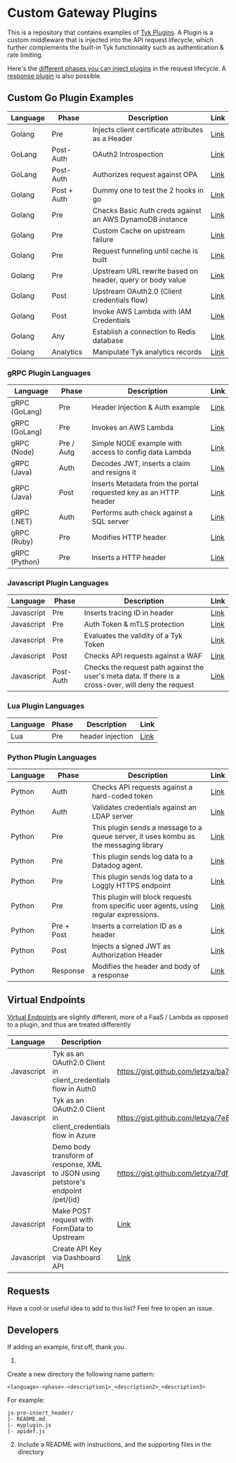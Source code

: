 # Custom Gateway Plugins

This is a repository that contains examples of [Tyk Plugins](https://tyk.io/docs/plugins/).  A Plugin is a custom middleware that is injected into the API request lifecycle, which further complements the built-in Tyk functionality such as authentication & rate limiting.

Here's the [different phases you can inject plugins](https://tyk.io/docs/concepts/middleware-execution-order/) in the request lifecycle.  A [response plugin](https://tyk.io/docs/plugins/response-plugins/) is also possible.

## Custom Go Plugin Examples

Language | Phase         | Description                                                 | Link 
-------- |---------------|-------------------------------------------------------------| --- 
Golang	| 	Pre	         | 	Injects client certificate attributes as a Header	         |	[Link](plugins/go-pre-cert_inject_dn)
GoLang	| 	Post-Auth	   | 	OAuth2 Introspection	                                      |	[Link](plugins/go-postauth-oauth2_introspection)
GoLang	| 	Post-Auth	   | 	Authorizes request against OPA	                            |	[Link](plugins/go-postauth-opa_integration)
Golang	| 	Post + Auth	 | 	Dummy one to test the 2 hooks in go	                       |	[Link](plugins/go-auth-multiple_hook_example)
Golang	| 	Pre	         | 	Checks Basic Auth creds  against an AWS DynamoDB instance	 | [Link](plugins/go-auth-basicauth_dynamodb)                  
Golang | Pre           | Custom Cache on upstream failure                            | [Link](https://gist.github.com/zalbiraw/d84ab1aef532ddc2b2ee3c6df81d836b)              
Golang | Pre           | Request funneling until cache is built                      | [Link](https://gist.github.com/zalbiraw/b1e25dfd2132cc55a05155f4ca291e19)
Golang | Pre           | Upstream URL rewrite based on header, query or body value   | [Link](plugins/go-header-url-rewrite-conditional)
Golang | Post          | Upstream OAuth2.0 (Client credentials flow)                 | [Link](plugins/go-postauth-upstream-oauth2)
Golang | Post          | Invoke AWS Lambda with IAM Credentials                      | [Link](plugins/go-postauth-invoke-aws-lambda)
Golang | Any          | Establish a connection to Redis database                      | [Link](plugins/go-connect-to-redis)
Golang | Analytics          | Manipulate Tyk analytics records                      | [Link](plugins/go-analytics-plugins)

### gRPC Plugin Languages

Language | Phase | Description                                                                                              | Link 
-------- | ----- |----------------------------------------------------------------------------------------------------------| --- 
gRPC (GoLang)	|	Pre	| 	Header Injection & Auth example	                                                                        |	[Link](plugins/grpc_go-auth-pre_headerinject_authhook) 
gRPC (GoLang)	|	Pre	| 	Invokes an AWS Lambda	                                                                                  |	[Link](plugins/grpc_go-pre-aws_lambda) 
gRPC (Node)	|	Pre / Autg	| 	Simple NODE example with access to config data Lambda	                                                                                  |	[Link](plugins/grpc_node-auth-simple) 
gRPC (Java)	|	Auth	| 	Decodes JWT, inserts a claim and resigns it	                                                            |	[Link](plugins/grpc_java-auth-jwt_decoder_repackager) 
gRPC (Java)	|	Post	| 	Inserts Metadata from the portal requested key as an HTTP header	                                       |	[Link](plugins/grpc_java-post-insert_metadata_as_header) 
gRPC (.NET)	|	Auth	| 	Performs auth check against a SQL server	                                                               |	[Link](plugins/grpc_dotnet-auth_sql_basicauth ) 
gRPC (Ruby)	|	Pre  | 	Modifies HTTP header	                                                                                   |	[Link](plugins/grpc_ruby-pre-header_modify) 
gRPC (Python)	|	Pre  | 	Inserts a HTTP header	                                                                                  |	[Link](plugins/grpc_python-pre-insert_header) 

### Javascript Plugin Languages

Language | Phase | Description                                                                                              | Link 
-------- | ----- |----------------------------------------------------------------------------------------------------------| --- 
Javascript	|	Pre	| 	Inserts tracing ID in header	                                                                           |	[Link](plugins/js-pre-insert_header)
Javascript	|	Pre	| 	Auth Token & mTLS protection	                                                                           |	[Link](plugins/js-pre-mtls_token_auth)
Javascript	|	Pre	| 	Evaluates the validity of a Tyk Token	                                                                  |	[Link](plugins/js-pre-token_inspection)
Javascript	|	Post	| 	Checks API requests against a WAF	                                                                      |	[Link](plugins/js-pre-post-waf)
Javascript	|	Post-Auth	| 	Checks the request path against the user's meta data.  If there is a cross-over, will deny the request	 |	[Link](plugins/js-post_auth-checks_path_against_metadata)

### Lua Plugin Languages

Language | Phase | Description                                                                                              | Link 
-------- | ----- |----------------------------------------------------------------------------------------------------------| --- 
Lua	|	Pre	| 	header injection	                                                                                       |	[Link](plugins/lua-pre-header_injection) 

### Python Plugin Languages

Language | Phase | Description                                                                                              | Link 
-------- | ----- |----------------------------------------------------------------------------------------------------------| --- 
Python	|	Auth	| 	Checks API requests against a hard-coded token	                                                         |	[Link](plugins/py-auth_example) 
Python	|	Auth	| 	Validates credentials against an LDAP server	                                                           |	[Link](plugins/py-auth-ldap_example) 
Python	|	Pre	| 	This plugin sends a message to a queue server, it uses kombu as the messaging library	                  |	[Link](plugins/py-pre-message_queue_kombo) 
Python	|	Pre	| 	This plugin sends log data to a Datadog agent.	                                                         |	[Link](plugins/py-pre-datadog_logger) 
Python	|	Pre	| 	This plugin sends log data to a Loggly HTTPS endpoint	                                                  |	[Link](plugins/py-pre-loggly_integration) 
Python	|	Pre	| 	This plugin will block requests from specific user agents, using regular expressions.	                  |	[Link](plugins/py-pre-bot_detection) 
Python	|	Pre  +  Post	| 	Inserts a correlation ID as a header	                                                                   |	[Link](plugins/py-pre_post-correlation_id_insert)
Python	|	Post	| 	Injects a signed JWT as Authorization Header	                                                           |	[Link](plugins/py-post-jwt-injection) 
Python  | Response | Modifies the header and body of a response                                                               | [Link](https://gist.github.com/oluwaseyeayinla/06605eff12e68c9920ccece1f545b4ac)


## Virtual Endpoints

[Virtual Endpoints](https://tyk.io/docs/advanced-configuration/compose-apis/virtual-endpoints/) are slightly different, more of a FaaS / Lambda as opposed to a plugin, and thus are treated differently

Language |  Description | Link 
-------- | ------------ | --- 
Javascript	|	Tyk as an OAuth2.0 Client in client_credentials flow in Auth0	|	https://gist.github.com/letzya/ba7c2cd833c11fac61ae4a1d1908f1dc
Javascript	|	Tyk as an OAuth2.0 Client in client_credentials flow in Azure	|	https://gist.github.com/letzya/7e852181643e871481a7997ae3d5b84a
Javascript	|	Demo body transform of response, XML to JSON using petstore's endpoint /pet/{id}	|	https://gist.github.com/letzya/7df4dbc37f2f075795995efb8e205d3e
Javascript	|	Make POST request with FormData to Upstream	|	[Link](plugins/ve_formdata-post)
Javascript	|	Create API Key via Dashboard API 	|	[Link](plugins/ve_createkey.md)

## Requests

Have a cool or useful idea to add to this list?  Feel free to open an issue.


## Developers

If adding an example, first off, thank you.

1.
Create a new directory the following name pattern:
```
<language>-<phase>-<description1>_<description2>_<description3>
```
For example:
```
js-pre-insert_header/
|- README.md
|- myplugin.js
|- apidef.js
```

2. Include a README with instructions, and the supporting files in the directory
